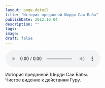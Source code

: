 ```yaml
---
layout: page-detail
title: "История преданной Ширди Саи Бабы"
publishDate: 2012.10.04
description: ""
tags:
image:
draft: false
---
```


<audio title="2012.10.04 - История преданной Ширди Саи Бабы.mp3" src="https://filer-api.advayta.org/v1.0/public/files/73467" controls=""></audio>

 История преданной Ширди Саи Бабы.   
Чистое видение к действиям Гуру. 

  
